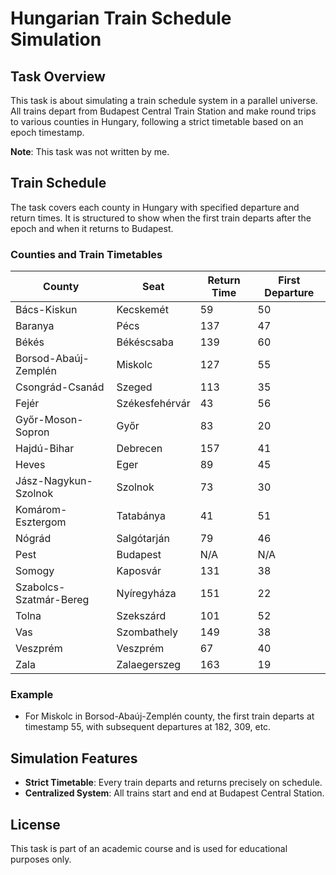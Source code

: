 # Hungarian Train Schedule Simulation 

## Task Overview
This task is about simulating a train schedule system in a parallel universe. All trains depart from Budapest Central Train Station and make round trips to various counties in Hungary, following a strict timetable based on an epoch timestamp.

**Note**: This task was not written by me.

## Train Schedule
The task covers each county in Hungary with specified departure and return times. It is structured to show when the first train departs after the epoch and when it returns to Budapest.

### Counties and Train Timetables

| County | Seat | Return Time | First Departure |
|--------|------|-------------|-----------------|
| Bács-Kiskun | Kecskemét | 59 | 50 |
| Baranya | Pécs | 137 | 47 |
| Békés | Békéscsaba | 139 | 60 |
| Borsod-Abaúj-Zemplén | Miskolc | 127 | 55 |
| Csongrád-Csanád | Szeged | 113 | 35 |
| Fejér | Székesfehérvár | 43 | 56 |
| Győr-Moson-Sopron | Győr | 83 | 20 |
| Hajdú-Bihar | Debrecen | 157 | 41 |
| Heves | Eger | 89 | 45 |
| Jász-Nagykun-Szolnok | Szolnok | 73 | 30 |
| Komárom-Esztergom | Tatabánya | 41 | 51 |
| Nógrád | Salgótarján | 79 | 46 |
| Pest | Budapest | N/A | N/A |
| Somogy | Kaposvár | 131 | 38 |
| Szabolcs-Szatmár-Bereg | Nyíregyháza | 151 | 22 |
| Tolna | Szekszárd | 101 | 52 |
| Vas | Szombathely | 149 | 38 |
| Veszprém | Veszprém | 67 | 40 |
| Zala | Zalaegerszeg | 163 | 19 |

### Example
- For Miskolc in Borsod-Abaúj-Zemplén county, the first train departs at timestamp 55, with subsequent departures at 182, 309, etc.

## Simulation Features
- **Strict Timetable**: Every train departs and returns precisely on schedule.
- **Centralized System**: All trains start and end at Budapest Central Station.

## License
This task is part of an academic course and is used for educational purposes only.
